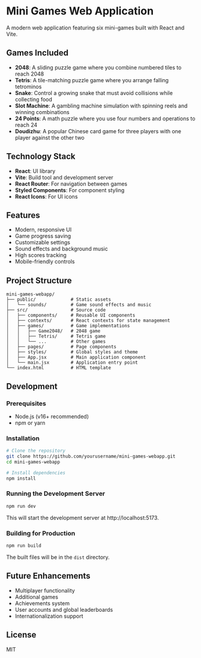# Mini Games Web Application

A modern web application featuring six mini-games built with React and Vite.

## Games Included

- **2048**: A sliding puzzle game where you combine numbered tiles to reach 2048
- **Tetris**: A tile-matching puzzle game where you arrange falling tetrominos
- **Snake**: Control a growing snake that must avoid collisions while collecting food
- **Slot Machine**: A gambling machine simulation with spinning reels and winning combinations
- **24 Points**: A math puzzle where you use four numbers and operations to reach 24
- **Doudizhu**: A popular Chinese card game for three players with one player against the other two

## Technology Stack

- **React**: UI library
- **Vite**: Build tool and development server
- **React Router**: For navigation between games
- **Styled Components**: For component styling
- **React Icons**: For UI icons

## Features

- Modern, responsive UI
- Game progress saving
- Customizable settings
- Sound effects and background music
- High scores tracking
- Mobile-friendly controls

## Project Structure

```
mini-games-webapp/
├── public/             # Static assets
│   └── sounds/         # Game sound effects and music
├── src/                # Source code
│   ├── components/     # Reusable UI components
│   ├── contexts/       # React contexts for state management
│   ├── games/          # Game implementations
│   │   ├── Game2048/   # 2048 game
│   │   ├── Tetris/     # Tetris game
│   │   └── ...         # Other games
│   ├── pages/          # Page components
│   ├── styles/         # Global styles and theme
│   ├── App.jsx         # Main application component
│   └── main.jsx        # Application entry point
└── index.html          # HTML template
```

## Development

### Prerequisites

- Node.js (v16+ recommended)
- npm or yarn

### Installation

```bash
# Clone the repository
git clone https://github.com/yourusername/mini-games-webapp.git
cd mini-games-webapp

# Install dependencies
npm install
```

### Running the Development Server

```bash
npm run dev
```

This will start the development server at http://localhost:5173.

### Building for Production

```bash
npm run build
```

The built files will be in the `dist` directory.

## Future Enhancements

- Multiplayer functionality
- Additional games
- Achievements system
- User accounts and global leaderboards
- Internationalization support

## License

MIT